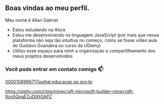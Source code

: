 ## Boas vindas ao meu perfil.

Meu nome é Allan Gabriel

- Estou estudando na Alura
- Estou me desenvolvendo na linguagem JavaScript (por mais que nessa plataforma não seja tão intuitiva no começo, como se fosse vídeo aula do Gustavo Guanabra ou curso da UDemy)
- Utilizo esse espaço para minh a organização e compartilhamento dos meus projetos desenvolvidos

### Você pode entrar em contato comigo 📫
0000108996717sp@al.educacao.sp.gov.br

https://giphy.com/clips/minecraft-microsoft-builder-minecraft-9zn5QnaEZuDlXtGAPZ
